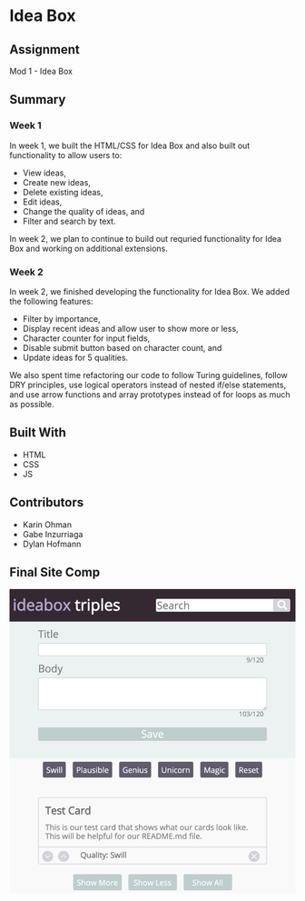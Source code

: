 # Idea Box

## Assignment
Mod 1 - Idea Box

## Summary
### Week 1
In week 1, we built the HTML/CSS for Idea Box and also built out functionality to allow users to:
* View ideas,
* Create new ideas,
* Delete existing ideas,
* Edit ideas,
* Change the quality of ideas, and
* Filter and search by text.

In week 2, we plan to continue to build out requried functionality for Idea Box and working on additional extensions.

### Week 2
In week 2, we finished developing the functionality for Idea Box. We added the following features:
* Filter by importance,
* Display recent ideas and allow user to show more or less,
* Character counter for input fields,
* Disable submit button based on character count, and
* Update ideas for 5 qualities.

We also spent time refactoring our code to follow Turing guidelines, follow DRY principles, use logical operators instead of nested if/else statements, and use arrow functions and array prototypes instead of for loops as much as possible.

## Built With
* HTML
* CSS
* JS

## Contributors
* Karin Ohman
* Gabe Inzurriaga
* Dylan Hofmann

## Final Site Comp
![site layout](site-layout.png)
